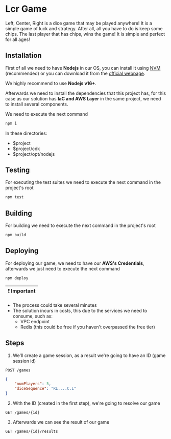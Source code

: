 # Lcr Game

Left, Center, Right is a dice game that may be played anywhere! It is a simple game of luck and strategy. After all, all you have to do is keep some chips. The last player that has chips, wins the game! It is simple and perfect for all ages!

## Installation

First of all we need to have **Nodejs** in our OS, you can install it using [NVM](https://github.com/nvm-sh/nvm) (recommended) or you can download it from the [official webpage](https://nodejs.org/en).

We highly recommend to use **Nodejs v16+**.

Afterwards we need to install the dependencies that this project has, for this case as our solution has **IaC and AWS Layer** in the same project, we need to install several components.

We need to execute the next command

```bash
npm i
```

In these directories:

- $project
- $project/cdk
- $project/opt/nodejs

## Testing

For executing the test suites we need to execute the next command in the project's root

```bash
npm test
```

## Building

For building we need to execute the next command in the project's root

```bash
npm build
```

## Deploying

For deploying our game, we need to have our **AWS's Credentials**, afterwards we just need to execute the next command

```bash
npm deploy
```

| :exclamation:  Important   |
|-----------------------------------------|

- The process could take several minutes
- The solution incurs in costs, this due to the services we need to consume, such as:
    - VPC endpoint
    - Redis (this could be free if you haven't overpassed the free tier)

## Steps

1) We'll create a game session, as a result we're going to have an ID (game session id)

```curl
POST /games
```

```json
{
    "numPlayers": 5,
    "diceSequence": "RL....C.L"
}
```

2) With the ID (created in the first step), we're going to resolve our game 

```curl
GET /games/{id}
```

3) Afterwards we can see the result of our game

```curl
GET /games/{id}/results
```